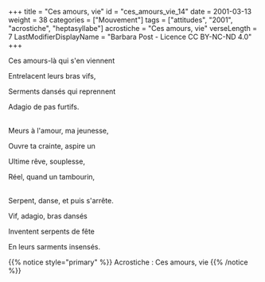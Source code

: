 +++
title = "Ces amours, vie"
id = "ces_amours_vie_14"
date = 2001-03-13
weight = 38
categories = ["Mouvement"]
tags = ["attitudes", "2001", "acrostiche", "heptasyllabe"]
acrostiche = "Ces amours, vie"
verseLength = 7
LastModifierDisplayName = "Barbara Post - Licence CC BY-NC-ND 4.0"
+++

Ces amours-là qui s'en viennent

Entrelacent leurs bras vifs,

Serments dansés qui reprennent

Adagio de pas furtifs.

 \
Meurs à l'amour, ma jeunesse,

Ouvre ta crainte, aspire un

Ultime rêve, souplesse,

Réel, quand un tambourin,

 \
Serpent, danse, et puis s'arrête.

Vif, adagio, bras dansés

Inventent serpents de fête

En leurs sarments insensés.

{{% notice style="primary" %}}
Acrostiche : Ces amours, vie
{{% /notice %}}
